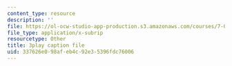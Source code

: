 ```yaml
---
content_type: resource
description: ''
file: https://ol-ocw-studio-app-production.s3.amazonaws.com/courses/7-012-introduction-to-biology-fall-2004/337626e098afeb4c92e35396fdc76006_9WwJr2yrv2I.srt
file_type: application/x-subrip
resourcetype: Other
title: 3play caption file
uid: 337626e0-98af-eb4c-92e3-5396fdc76006
---
```

